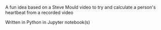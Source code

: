 A fun idea based on a Steve Mould video to try and calculate a person's heartbeat from a recorded video

Written in Python in Jupyter notebook(s)
